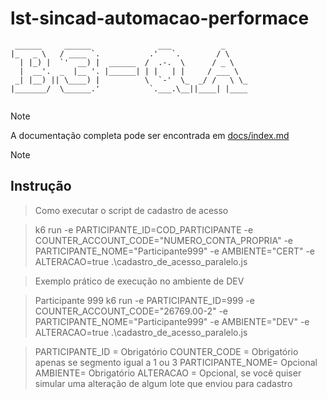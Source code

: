 # lst-sincad-automacao-performace

```
 ______     ______               ___           _       
|_   _ \   / ____ `.           .'   `.        / \      
  | |_) |  `'  __) |  ______  /  .-.  \      / _ \     
  |  __'.  _  |__ '. |______| | |   | |     / ___ \    
 _| |__) || \____) |          \  `-'  \_  _/ /   \ \_  
|_______/  \______.'           `.___.\__||____| |____


```
> [!NOTE]  
> A documentação completa pode ser encontrada em [docs/index.md](https://github.com/b3sa/lst-sincadcloud-automacao-performace/blob/develop/docs/index.md)



> [!NOTE] 
## Instrução
> Como executar o script de cadastro de acesso



> k6 run -e PARTICIPANTE_ID=COD_PARTICIPANTE -e COUNTER_ACCOUNT_CODE="NUMERO_CONTA_PROPRIA" -e PARTICIPANTE_NOME="Participante999" -e AMBIENTE="CERT" -e ALTERACAO=true .\cadastro_de_acesso_paralelo.js

> Exemplo prático de execução no ambiente de DEV

>Participante 999
>k6 run -e PARTICIPANTE_ID=999 -e COUNTER_ACCOUNT_CODE="26769.00-2" -e PARTICIPANTE_NOME="Participante999" -e AMBIENTE="DEV" -e ALTERACAO=true .\cadastro_de_acesso_paralelo.js


>PARTICIPANTE_ID = Obrigatório
>COUNTER_CODE = Obrigatório apenas se segmento igual a 1 ou 3
>PARTICIPANTE_NOME= Opcional
>AMBIENTE= Obrigatório
>ALTERACAO = Opcional, se você quiser simular uma alteração de algum lote que enviou para cadastro